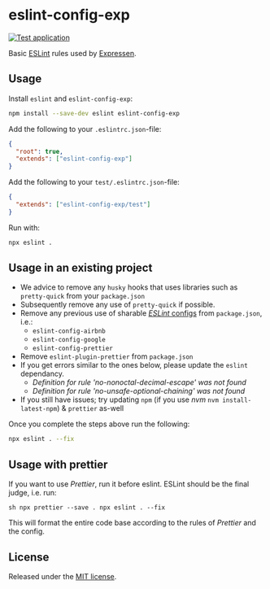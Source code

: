 # eslint-config-exp

[![Test application](https://github.com/BonnierNews/eslint-config-exp/actions/workflows/run-tests.yml/badge.svg?branch=master)](https://github.com/BonnierNews/eslint-config-exp/actions/workflows/run-tests.yml)

Basic [ESLint](https://eslint.org/) rules used by [Expressen](https://www.expressen.se).

## Usage

Install `eslint` and `eslint-config-exp`:

```bash
npm install --save-dev eslint eslint-config-exp
```

Add the following to your `.eslintrc.json`-file:

```json
{
  "root": true,
  "extends": ["eslint-config-exp"]
}
```

Add the following to your `test/.eslintrc.json`-file:

```json
{
  "extends": ["eslint-config-exp/test"]
}
```

Run with:

```bash
npx eslint .
```

## Usage in an existing project

- We advice to remove any `husky` hooks that uses libraries such as `pretty-quick` from your `package.json`
- Subsequently remove any use of `pretty-quick` if possible.
- Remove any previous use of sharable [_ESLint_ configs](https://eslint.org/docs/developer-guide/shareable-configs) from `package.json`, i.e.:
  - `eslint-config-airbnb`
  - `eslint-config-google`
  - `eslint-config-prettier`
- Remove `eslint-plugin-prettier` from `package.json`
- If you get errors similar to the ones below, please update the `eslint` dependancy.
  - _Definition for rule 'no-nonoctal-decimal-escape' was not found_
  - _Definition for rule 'no-unsafe-optional-chaining' was not found_
- If you still have issues; try updating `npm` (if you use _nvm_ `nvm install-latest-npm`) & `prettier` as-well

Once you complete the steps above run the following:

```sh
npx eslint . --fix
```

## Usage with prettier

If you want to use _Prettier_, run it before eslint. ESLint should be the final judge, i.e. run:

``sh
npx prettier --save .
npx eslint . --fix
``

This will format the entire code base according to the rules of _Prettier_ and the config.

## License

Released under the [MIT license](https://tldrlegal.com/license/mit-license).
